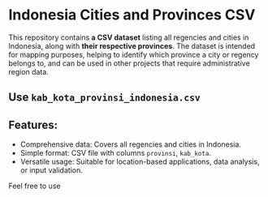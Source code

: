 # Indonesia Cities and Provinces CSV
This repository contains **a CSV dataset** listing all regencies and cities in Indonesia, along with **their respective provinces**. The dataset is intended for mapping purposes, helping to identify which province a city or regency belongs to, and can be used in other projects that require administrative region data.
## Use `kab_kota_provinsi_indonesia.csv`

## Features:
- Comprehensive data: Covers all regencies and cities in Indonesia.
- Simple format: CSV file with columns `provinsi`, `kab_kota`.
- Versatile usage: Suitable for location-based applications, data analysis, or input validation.

Feel free to use
